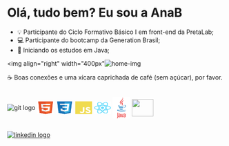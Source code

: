 <h1> Olá, tudo bem? Eu sou a AnaB </h1>

- 💡 Participante do Ciclo Formativo Básico I em front-end da PretaLab;
- 💻 Participante do bootcamp da Generation Brasil;
- 🏹 Iniciando os estudos em Java;

<img align="right" width="400px"![home-img](https://user-images.githubusercontent.com/105956403/192107569-dbd57f3c-59a2-4951-97ef-162d56a31d32.svg)


☕ Boas conexões e uma xícara caprichada de café (sem açúcar), por favor. 

<div style="display: inline_block"><br>
  <img align="center" alt="git logo"  height="30" width="40" src="https://cdn.jsdelivr.net/gh/devicons/devicon/icons/git/git-original.svg" />
  <img align="center" alt="logoHTML" height="30" width="40" src="https://raw.githubusercontent.com/devicons/devicon/master/icons/html5/html5-original.svg">
  <img align="center" alt="logoCSS" height="30" width="40" src="https://raw.githubusercontent.com/devicons/devicon/master/icons/css3/css3-original.svg">
  <img align="center" alt="logoJs" height="30" width="40" src="https://raw.githubusercontent.com/devicons/devicon/master/icons/javascript/javascript-plain.svg">
  <img align="center" alt="logoReact" height="30" width="40" src="https://raw.githubusercontent.com/devicons/devicon/master/icons/react/react-original.svg">
  <img align="center" alt="logoJava" height="50" width="40" src="https://raw.githubusercontent.com/devicons/devicon/master/icons/java/java-original-wordmark.svg"/>
      <img src="https://cdn.jsdelivr.net/gh/devicons/devicon/icons/spring/spring-original-wordmark.svg" align="center" width="50px" height="40px"/>
</div>

##
<a href="https://www.linkedin.com/in/anabsantoss/" target="_blank">
<img src="https://img.shields.io/static/v1?message=LinkedIn&logo=linkedin&label=&color=0077B5&logoColor=white&labelColor=&style=for-the-badge" height="35" alt="linkedin logo" />
